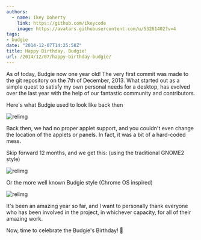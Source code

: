 ```yaml
---
authors:
  - name: Ikey Doherty
    link: https://github.com/ikeycode
    image: https://avatars.githubusercontent.com/u/53261402?v=4
tags:
- budgie
date: "2014-12-07T14:25:58Z"
title: Happy Birthday, Budgie!
url: /2014/12/07/happy-birthday-budgie/
---
```


As of today, Budgie now one year old! The very first commit was made to the git repository on the 7th of December, 2013. What started out as a simple quest to satisfy 
my own personal needs for a desktop, has evolved over the last year with the help of our fantastic community and contributors.

Here's what Budgie used to look like back then

![relimg](budgie-old.png)

Back then, we had no proper applet support, and you couldn't even change the location of the applets or panels. In fact, it was a bit of a hard-coded mess.

Skip forward 12 months, and we get this: (using the traditional GNOME2 style)

![relimg](Screenshot-from-2014-12-07-142029.png)

Or the more well known Budgie style (Chrome OS inspired)

![relimg](2014/11/16/courageous-budgie-v8-released/8Prefs.png)

It's been an amazing year so far, and I want to personally thank everyone who has been involved in the project, in whichever capacity, for all of their amazing work.

Now, time to celebrate the Budgie's Birthday! 🙂
